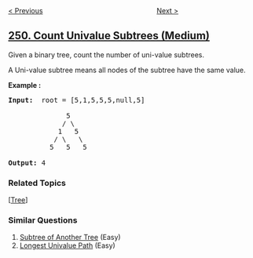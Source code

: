 <!--|This file generated by command(leetcode description); DO NOT EDIT.    |-->
<!--+----------------------------------------------------------------------+-->
<!--|@author    openset <openset.wang@gmail.com>                           |-->
<!--|@link      https://github.com/openset                                 |-->
<!--|@home      https://github.com/openset/leetcode                        |-->
<!--+----------------------------------------------------------------------+-->

[< Previous](https://github.com/openset/leetcode/tree/master/problems/group-shifted-strings "Group Shifted Strings")
　　　　　　　　　　　　　　　　
[Next >](https://github.com/openset/leetcode/tree/master/problems/flatten-2d-vector "Flatten 2D Vector")

## [250. Count Univalue Subtrees (Medium)](https://leetcode.com/problems/count-univalue-subtrees "统计同值子树")

<p>Given a binary tree, count the number of uni-value subtrees.</p>

<p>A Uni-value subtree means all nodes of the subtree have the same value.</p>

<p><b>Example :</b></p>

<pre><b>Input:</b>  root = [5,1,5,5,5,null,5]

              5
             / \
            1   5
           / \   \
          5   5   5

<b>Output:</b> 4
</pre>

### Related Topics
  [[Tree](https://github.com/openset/leetcode/tree/master/tag/tree/README.md)]

### Similar Questions
  1. [Subtree of Another Tree](https://github.com/openset/leetcode/tree/master/problems/subtree-of-another-tree) (Easy)
  1. [Longest Univalue Path](https://github.com/openset/leetcode/tree/master/problems/longest-univalue-path) (Easy)
